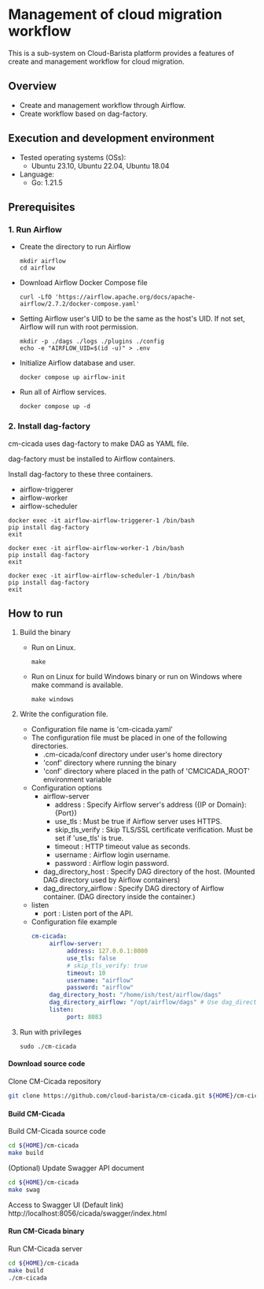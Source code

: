 # Management of cloud migration workflow
This is a sub-system on Cloud-Barista platform provides a features of create and management workflow for cloud migration.

## Overview

* Create and management workflow through Airflow.
* Create workflow based on dag-factory.

## Execution and development environment
* Tested operating systems (OSs):
    * Ubuntu 23.10, Ubuntu 22.04, Ubuntu 18.04
* Language:
    * Go: 1.21.5

## Prerequisites

### 1. Run Airflow

- Create the directory to run Airflow
    ```shell
    mkdir airflow
    cd airflow
    ```

- Download Airflow Docker Compose file
    ```shell
    curl -LfO 'https://airflow.apache.org/docs/apache-airflow/2.7.2/docker-compose.yaml'
    ```

- Setting Airflow user's UID to be the same as the host's UID. If not set, Airflow will run with root permission.
    ```shell
    mkdir -p ./dags ./logs ./plugins ./config
    echo -e "AIRFLOW_UID=$(id -u)" > .env
    ```

- Initialize Airflow database and user.
    ```shell
    docker compose up airflow-init
    ```

- Run all of Airflow services.
    ```shell
    docker compose up -d
    ```

### 2. Install dag-factory

cm-cicada uses dag-factory to make DAG as YAML file.

dag-factory must be installed to Airflow containers.

Install dag-factory to these three containers.
- airflow-triggerer
- airflow-worker
- airflow-scheduler

```shell
docker exec -it airflow-airflow-triggerer-1 /bin/bash
pip install dag-factory
exit
```

```shell
docker exec -it airflow-airflow-worker-1 /bin/bash
pip install dag-factory
exit
```

```shell
docker exec -it airflow-airflow-scheduler-1 /bin/bash
pip install dag-factory
exit
```

## How to run

1. Build the binary
    - Run on Linux.
       ```shell
       make
       ```
    - Run on Linux for build Windows binary or run on Windows where make command is available.
       ```shell
       make windows
       ```

2. Write the configuration file.
    - Configuration file name is 'cm-cicada.yaml'
    - The configuration file must be placed in one of the following directories.
        - .cm-cicada/conf directory under user's home directory
        - 'conf' directory where running the binary
        - 'conf' directory where placed in the path of 'CMCICADA_ROOT' environment variable
    - Configuration options
        - airflow-server
            - address : Specify Airflow server's address ({IP or Domain}:{Port})
            - use_tls : Must be true if Airflow server uses HTTPS.
            - skip_tls_verify : Skip TLS/SSL certificate verification. Must be set if 'use_tls' is true.
            - timeout : HTTP timeout value as seconds.
            - username : Airflow login username.
            - password : Airflow login password.
        - dag_directory_host : Specify DAG directory of the host. (Mounted DAG directory used by Airflow containers)
        - dag_directory_airflow : Specify DAG directory of Airflow container. (DAG directory inside the container.)
    - listen
        - port : Listen port of the API.
    - Configuration file example
      ```yaml
      cm-cicada:
           airflow-server:
                address: 127.0.0.1:8080
                use_tls: false
                # skip_tls_verify: true
                timeout: 10
                username: "airflow"
                password: "airflow"
           dag_directory_host: "/home/ish/test/airflow/dags"
           dag_directory_airflow: "/opt/airflow/dags" # Use dag_directory_host for dag_directory_airflow, if this value is empty
           listen:
                port: 8083
      ```

3. Run with privileges
     ```shell
     sudo ./cm-cicada
     ```

#### Download source code

Clone CM-Cicada repository

```bash
git clone https://github.com/cloud-barista/cm-cicada.git ${HOME}/cm-cicada
```

#### Build CM-Cicada

Build CM-Cicada source code

```bash
cd ${HOME}/cm-cicada
make build
```

(Optional) Update Swagger API document
```bash
cd ${HOME}/cm-cicada
make swag
```

Access to Swagger UI
(Default link) http://localhost:8056/cicada/swagger/index.html

#### Run CM-Cicada binary

Run CM-Cicada server

```bash
cd ${HOME}/cm-cicada
make build
./cm-cicada
```